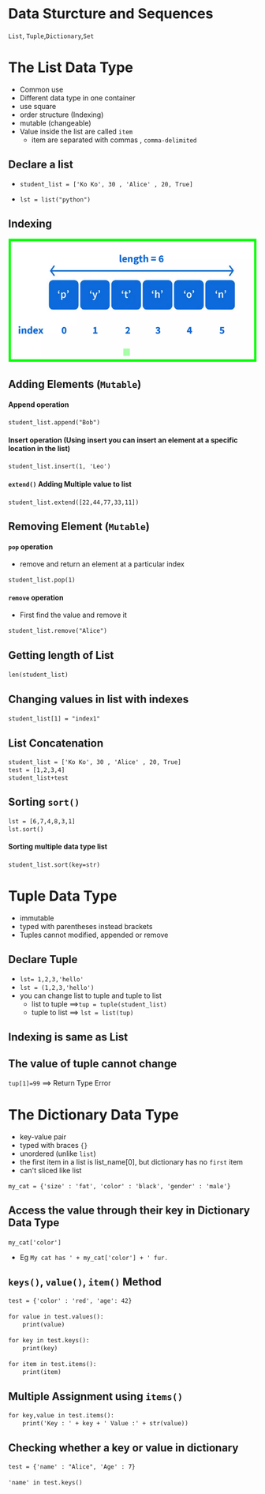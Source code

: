 # Data Sturcture and Sequences

`List`, `Tuple`,`Dictionary`,`Set`

# The List Data Type

- Common use
- Different data type in one container
- use square 
- order structure (Indexing)
- mutable (changeable)
- Value inside the list are called `item`
	- item are separated with commas , `comma-delimited`




## Declare a list

- `student_list = ['Ko Ko', 30 , 'Alice' , 20, True]`

- `lst = list("python")`

## Indexing 



![list_index](../photo/list_index.png)

## Adding Elements (`Mutable`)

#### Append operation

`student_list.append("Bob")`

#### Insert operation (Using insert you can insert an element at a specific location in the list)

`student_list.insert(1, 'Leo')`

#### `extend()` Adding Multiple value to list

`student_list.extend([22,44,77,33,11])`


## Removing Element (`Mutable`)

#### `pop` operation

- remove and return an element at a particular index

`student_list.pop(1)`

#### `remove` operation

- First find the value and remove it 

`student_list.remove("Alice")`

## Getting length of List

`len(student_list)`


## Changing values in list with indexes

`student_list[1] = "index1"`


## List Concatenation 

```
student_list = ['Ko Ko', 30 , 'Alice' , 20, True]
test = [1,2,3,4]
student_list+test

```

## Sorting `sort()` 

```
lst = [6,7,4,8,3,1]
lst.sort()
```

#### Sorting multiple data type list

`student_list.sort(key=str)`


# Tuple Data Type

- immutable
- typed with parentheses instead brackets
- Tuples cannot modified, appended or remove

## Declare Tuple

- `lst= 1,2,3,'hello'`
- `lst = (1,2,3,'hello')`
- you can change list to tuple and tuple to list
	- list to tuple ==>`tup = tuple(student_list)` 
	- tuple to list ==> `lst = list(tup)`
## Indexing is same as List 

## The value of tuple cannot change

`tup[1]=99` ==> Return Type Error 

	

# The Dictionary Data Type

- key-value pair
- typed with braces `{}`
- unordered (unlike `list`)
- the first item in a list is list_name[0], but dictionary has no `first` item
- can't sliced like list 

`my_cat = {'size' : 'fat', 'color' : 'black', 'gender' : 'male'}`

## Access the value through their key in Dictionary Data Type

`my_cat['color']`

- Eg 
`My cat has ' + my_cat['color'] + ' fur.`


## `keys()`, `value()`, `item()` Method

```
test = {'color' : 'red', 'age': 42}

for value in test.values():
	print(value)

for key in test.keys():
	print(key)

for item in test.items():
	print(item)
```

## Multiple Assignment using `items()`

```
for key,value in test.items():
	print('Key : ' + key + ' Value :' + str(value))

```

## Checking whether a key or value in dictionary

```
test = {'name' : "Alice", 'Age' : 7}

'name' in test.keys()
```
